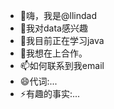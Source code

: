 - 👋嗨，我是@llindad
- 👀我对data感兴趣
- 🌱我目前正在学习java
- 💞️我想在上合作。
- 📫如何联系到我email
- 😄代词:...
- ⚡有趣的事实:...

<!---
llindad/llindad 是一个✨特殊的✨存储库，因为它的“README.md”（这个文件）出现在您的GitHub个人资料中。
您可以单击"预览"链接查看您的更改。
--->
